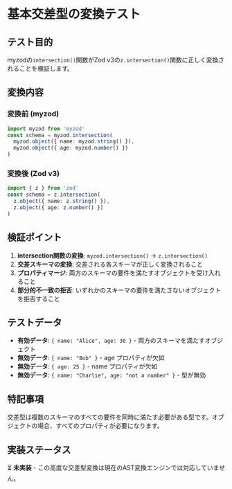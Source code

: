 # 基本交差型の変換テスト

## テスト目的

myzodの`intersection()`関数がZod v3の`z.intersection()`関数に正しく変換されることを検証します。

## 変換内容

### 変換前 (myzod)
```typescript
import myzod from 'myzod'
const schema = myzod.intersection(
  myzod.object({ name: myzod.string() }),
  myzod.object({ age: myzod.number() })
)
```

### 変換後 (Zod v3)
```typescript
import { z } from 'zod'
const schema = z.intersection(
  z.object({ name: z.string() }),
  z.object({ age: z.number() })
)
```

## 検証ポイント

1. **intersection関数の変換**: `myzod.intersection()` → `z.intersection()`
2. **交差スキーマの変換**: 交差される各スキーマが正しく変換されること
3. **プロパティマージ**: 両方のスキーマの要件を満たすオブジェクトを受け入れること
4. **部分的不一致の拒否**: いずれかのスキーマの要件を満たさないオブジェクトを拒否すること

## テストデータ

- **有効データ**: `{ name: "Alice", age: 30 }` - 両方のスキーマを満たすオブジェクト
- **無効データ**: `{ name: "Bob" }` - age プロパティが欠如
- **無効データ**: `{ age: 25 }` - name プロパティが欠如
- **無効データ**: `{ name: "Charlie", age: "not a number" }` - 型が無効

## 特記事項

交差型は複数のスキーマのすべての要件を同時に満たす必要がある型です。オブジェクトの場合、すべてのプロパティが必要になります。

## 実装ステータス

⏳ **未実装** - この高度な交差型変換は現在のAST変換エンジンでは対応していません。
